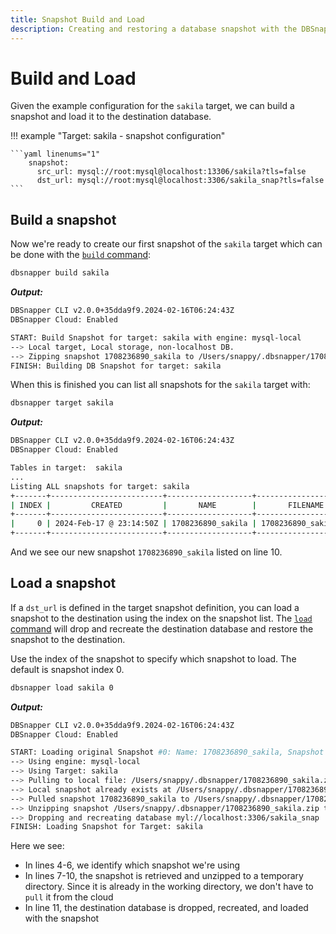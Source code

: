 ```yaml
---
title: Snapshot Build and Load
description: Creating and restoring a database snapshot with the DBSnapper build and load commands.
---
```


# Build and Load

Given the example configuration for the `sakila` target, we can build a snapshot and load it to the destination database.

<!-- prettier-ignore-start -->
!!! example "Target: sakila - snapshot configuration"

    ```yaml linenums="1"
        snapshot:
          src_url: mysql://root:mysql@localhost:13306/sakila?tls=false
          dst_url: mysql://root:mysql@localhost:3306/sakila_snap?tls=false
    ```
<!-- prettier-ignore-end -->

## Build a snapshot

Now we're ready to create our first snapshot of the `sakila` target which can be done with the [`build` command](../cmd/dbsnapper_build.md):

```sh
dbsnapper build sakila
```

**_Output:_**

```sh
DBSnapper CLI v2.0.0+35dda9f9.2024-02-16T06:24:43Z
DBSnapper Cloud: Enabled

START: Build Snapshot for target: sakila with engine: mysql-local
--> Local target, Local storage, non-localhost DB.
--> Zipping snapshot 1708236890_sakila to /Users/snappy/.dbsnapper/1708236890_sakila.zip
FINISH: Building DB Snapshot for target: sakila
```

When this is finished you can list all snapshots for the `sakila` target with:

```sh
dbsnapper target sakila
```

**_Output:_**

```sh linenums="1" hl_lines="10"
DBSnapper CLI v2.0.0+35dda9f9.2024-02-16T06:24:43Z
DBSnapper Cloud: Enabled

Tables in target:  sakila
...
Listing ALL snapshots for target: sakila
+-------+-------------------------+-------------------+-----------------------+--------+------------+-------+
| INDEX |         CREATED         |       NAME        |       FILENAME        |  SIZE  | SANITIZED? | SANFN |
+-------+-------------------------+-------------------+-----------------------+--------+------------+-------+
|     0 | 2024-Feb-17 @ 23:14:50Z | 1708236890_sakila | 1708236890_sakila.zip | 981 kB | false      |       |
+-------+-------------------------+-------------------+-----------------------+--------+------------+-------+
```

And we see our new snapshot `1708236890_sakila` listed on line 10.

## Load a snapshot

If a `dst_url` is defined in the target snapshot definition, you can load a snapshot to the destination using the index on the snapshot list. The [`load` command](../cmd/dbsnapper_load.md) will drop and recreate the destination database and restore the snapshot to the destination.

Use the index of the snapshot to specify which snapshot to load. The default is snapshot index 0.

```sh
dbsnapper load sakila 0
```

**_Output:_**

```sh linenums="1"
DBSnapper CLI v2.0.0+35dda9f9.2024-02-16T06:24:43Z
DBSnapper Cloud: Enabled

START: Loading original Snapshot #0: Name: 1708236890_sakila, Snapshot File: 1708236890_sakila.zip, Dest DB URL: mysql://root:mysql@localhost:3306/sakila_snap?tls=false
--> Using engine: mysql-local
--> Using Target: sakila
--> Pulling to local file: /Users/snappy/.dbsnapper/1708236890_sakila.zip
--> Local snapshot already exists at /Users/snappy/.dbsnapper/1708236890_sakila.zip
--> Pulled snapshot 1708236890_sakila to /Users/snappy/.dbsnapper/1708236890_sakila.zip
--> Unzipping snapshot /Users/snappy/.dbsnapper/1708236890_sakila.zip to /var/folders/z5/n821ctqx34nb__xp15r69p9h0000gp/T/dbsnapper-2125850599
--> Dropping and recreating database myl://localhost:3306/sakila_snap
FINISH: Loading Snapshot for Target: sakila
```

Here we see:

- In lines 4-6, we identify which snapshot we're using
- In lines 7-10, the snapshot is retrieved and unzipped to a temporary directory. Since it is already in the working directory, we don't have to `pull` it from the cloud
- In line 11, the destination database is dropped, recreated, and loaded with the snapshot
